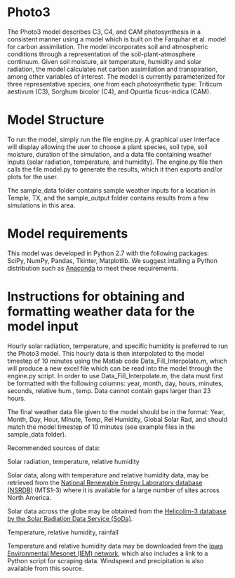 # Photo3
The Photo3 model describes C3, C4, and CAM photosynthesis in a consistent manner using a model which is built on the Farquhar et al. model for carbon assimilation. The model incorporates soil and atmospheric conditions through a representation of the soil-plant-atmosphere continuum. Given soil moisture, air temperature, humidity and solar radiation, the model calculates net carbon assimilation and transpiration, among other variables of interest. The model is currently parameterized for three representative species, one from each photosynthetic type: Triticum aestivum (C3), Sorghum bicolor (C4), and Opuntia ficus-indica (CAM).

# Model Structure

To run the model, simply run the file engine.py. A graphical user interface will display allowing the user to choose a plant species, soil type, soil moisture, duration of the simulation, and a data file containing weather inputs (solar radiation, temperature, and humidity). The engine.py file then calls the file model.py to generate the results, which it then exports and/or plots for the user. 

The sample_data folder contains sample weather inputs for a location in Temple, TX, and the sample_output folder contains results from a few simulations in this area. 

# Model requirements
This model was developed in Python 2.7 with the following packages: SciPy, NumPy, Pandas, Tkinter, Matplotlib. We suggest intalling a Python distribution such as [Anaconda][An] to meet these requirements.

[An]: https://www.continuum.io/downloads

# Instructions for obtaining and formatting weather data for the model input
Hourly solar radiation, temperature, and specific humidity is preferred to run the Photo3 model. This hourly data is then interpolated to the model timestep of 10 minutes using the Matlab code Data_Fill_Interpolate.m, which will produce a new excel file which can be read into the model through the engine.py script. In order to use Data_Fill_Interpolate.m, the data must first be formatted with the following columns: year, month, day, hours, minutes, seconds, relative hum., temp. Data cannot contain gaps larger than 23 hours.

The final weather data file given to the model should be in the format:
Year, Month, Day, Hour, Minute, Temp, Rel Humidity, Global Solar Rad,
and should match the model timestep of 10 minutes (see example files in the sample_data folder).

Recommended sources of data:

Solar radiation, temperature, relative humidity

Solar data, along with temperature and relative humidity data, may be retrieved from the [National Renewable Energy Laboratory database (NSRDB)][nsrdb] (MTS1-3) where it is available for a large number of sites across North America.

Solar data across the globe may be obtained from the [Helicolim-3 database by the Solar Radiation Data Service (SoDa)][soda]. 

[nsrdb]: https://maps.nrel.gov/nsrdb-viewer//?aL=UdPEX9
[soda]: http://soda-pro.com/web-services/radiation/helioclim-3-for-free

Temperature, relative humidity, rainfall

Temperature and relative humidity data may be downloaded from the [Iowa Environmental Mesonet (IEM) network][iem], which also includes a link to a Python script for scraping data. Windspeed and precipitation is also available from this source. 

[iem]: http://mesonet.agron.iastate.edu/request/download.phtml


